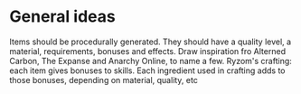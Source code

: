# General ideas

Items should be procedurally generated. They should have a quality level, a material, requirements, bonuses and effects.
Draw inspiration fro Alterned Carbon, The Expanse and Anarchy Online, to name a few.
Ryzom's crafting: each item gives bonuses to skills. Each ingredient used in crafting adds to those bonuses, depending on material, quality, etc